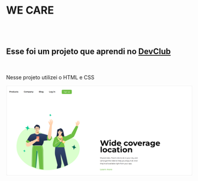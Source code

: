 <h1>  WE CARE </h1>
<br>
<br>
<h2> Esse foi um projeto que aprendi no <a href= "https://rodolfomori.com.br/devclub">DevClub</a></h2>
<br>
<p>Nesse projeto utilizei o HTML e CSS </p>
<img src="https://github.com/pedrohv27/WE-CARE-/blob/main/img/printreadme.png?raw=true" />

